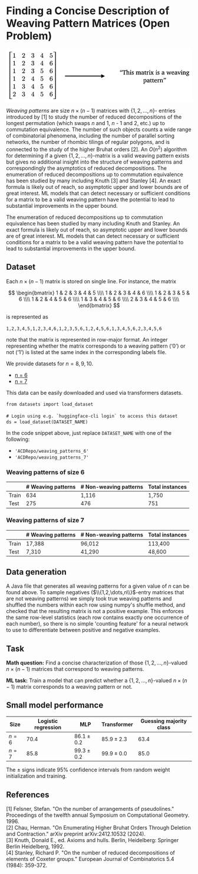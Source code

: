 # Finding a Concise Description of Weaving Pattern Matrices (Open Problem)

![Weaving patterns task graphic](fig-weaving-pattern.png)

*Weaving patterns* are size $n \times (n−1)$ matrices with $\{1, 2, \dots , n\}$-
entries introduced by \[1\] to study the number of reduced decompositions of the longest
permutation (which swaps $n$ and $1$, $n$ - $1$ and $2$, etc.) up 
to commutation equivalence. The number
of such objects counts a wide range of combinatorial phenomena, including the number of parallel sorting
networks, the number of rhombic tilings of regular polygons, and is connected to 
the study of the higher Bruhat orders \[2\]. An $O(n^2)$ algorithm for determining
if a given $\{1, 2, . . . , n\}$-matrix is a valid weaving pattern
exists but gives no additional insight into the structure of
weaving patterns and correspondingly the asymptotics of
reduced decompositions. The enumeration of reduced decompositions 
up to commutation equivalence has been studied by many including
Knuth \[3\] and Stanley \[4\]. An exact formula is likely out of reach,
so asymptotic upper and lower bounds are of great interest.
ML models that can detect necessary or sufficient conditions
for a matrix to be a valid weaving pattern have the potential
to lead to substantial improvements in the upper bound.

The enumeration of reduced decompositions up to commutation equivalence has been studied by many including Knuth and Stanley. An exact formula is likely out of reach, so asymptotic upper and lower bounds are of great interest. ML models that can detect necessary or sufficient conditions for a matrix to be a valid weaving pattern have the potential to lead to substantial improvements in the upper bound.

## Dataset 
Each $n \times (n − 1)$ matrix is stored on single line. For instance, the matrix

$$
\begin{bmatrix}
1 & 2 & 3 & 4 & 5 \\\\
1 & 2 & 3 & 4 & 6 \\\\
1 & 2 & 3 & 5 & 6 \\\\
1 & 2 & 4 & 5 & 6 \\\\
1 & 3 & 4 & 5 & 6 \\\\
2 & 3 & 4 & 5 & 6 \\\\
\end{bmatrix}
$$

is represented as

``1,2,3,4,5,1,2,3,4,6,1,2,3,5,6,1,2,4,5,6,1,3,4,5,6,2,3,4,5,6``

note that the matrix is represented in row-major format. An integer representing whether the matrix corresponds to a weaving pattern (‘0’) or not (‘1’) is listed at the same index in the corresponding labels file.

We provide datasets for $n = 8,9,10$.
- [n = 6](https://huggingface.co/datasets/ACDRepo/weaving_patterns_6)
- [n = 7](https://huggingface.co/datasets/ACDRepo/weaving_patterns_7)

This data can be easily downloaded and used via transformers datasets. 

```
from datasets import load_dataset

# Login using e.g. `huggingface-cli login` to access this dataset
ds = load_dataset(DATASET_NAME)
```
In the code snippet above, just replace `DATASET_NAME` with one of the following:
- `'ACDRepo/weaving_patterns_6'`
- `'ACDRepo/weaving_patterns_7'`

### Weaving patterns of size $6$
|| # Weaving patterns | # Non-weaving patterns | Total instances |
|----------|----------|-----------|-----------|
| Train | 634 | 1,116 | 1,750 |
| Test  | 275 | 476 | 751 |

### Weaving patterns of size $7$
|| # Weaving patterns | # Non-weaving patterns | Total instances |
|----------|----------|-----------|-----------|
| Train | 17,388 | 96,012 | 113,400 |
| Test  | 7,310 | 41,290 | 48,600 |

## Data generation

A Java file that generates all weaving patterns for a given value of $n$ can be found above. To sample negatives ($\\{1,2,\dots,n\\}$-entry matrices that are not weaving patterns) we simply took true weaving patterns and shuffled the numbers within each row using numpy's shuffle method, and checked that the resulting matrix is not a positive example. This enforces the same row-level statistics (each row contains exactly one occurrence of each number), so there is no simple 'counting feature' for a neural network to use to differentiate between positive and negative examples.

## Task

**Math question:** Find a concise characterization of those $\{1,2,\dots,n\}$-valued $n \times (n-1)$ matrices that correspond to weaving patterns.

**ML task:** Train a model that can predict whether a $\{1,2,\dots,n\}$-valued $n \times (n-1)$ matrix corresponds to a weaving pattern or not. 

## Small model performance

| Size | Logistic regression | MLP | Transformer | Guessing majority class | 
|----------|----------|-----------|------------|------------|
| $n= 6$ | $70.4$ | $86.1 \pm 0.2$ | $85.9 \pm 2.3$| $63.4$ |
| $n= 7$ | $85.8$ | $99.3 \pm 0.2$ | $99.9 \pm 0.0$| $85.0$ |

The $\pm$ signs indicate 95% confidence intervals from random weight initialization and training.

## References

\[1\] Felsner, Stefan. "On the number of arrangements of pseudolines." Proceedings of the twelfth annual Symposium on Computational Geometry. 1996.  
\[2\] Chau, Herman. "On Enumerating Higher Bruhat Orders Through Deletion and Contraction." arXiv preprint arXiv:2412.10532 (2024).  
\[3\] Knuth, Donald E., ed. Axioms and hulls. Berlin, Heidelberg: Springer Berlin Heidelberg, 1992.  
\[4\] Stanley, Richard P. "On the number of reduced decompositions of elements of Coxeter groups." European Journal of Combinatorics 5.4 (1984): 359-372.
